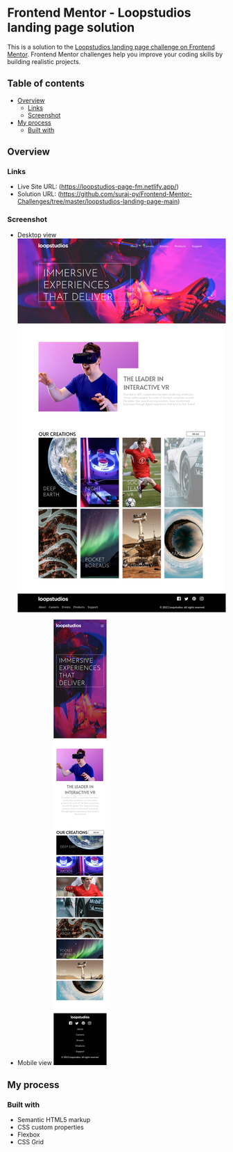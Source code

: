 # Frontend Mentor - Loopstudios landing page solution

This is a solution to the [Loopstudios landing page challenge on Frontend Mentor](https://www.frontendmentor.io/challenges/loopstudios-landing-page-N88J5Onjw). Frontend Mentor challenges help you improve your coding skills by building realistic projects.

## Table of contents

- [Overview](#overview)
  - [Links](#links)
  - [Screenshot](#screenshot)
- [My process](#my-process)
  - [Built with](#built-with)

## Overview

### Links

- Live Site URL: (<https://loopstudios-page-fm.netlify.app/>)
- Solution URL: (<https://github.com/suraj-py/Frontend-Mentor-Challenges/tree/master/loopstudios-landing-page-main>)

### Screenshot

- Desktop view
![Desktop view](./screenshots/desktop-view.png)

- Mobile view
![Mobile view](./screenshots/mobile-view.png)

## My process

### Built with

- Semantic HTML5 markup
- CSS custom properties
- Flexbox
- CSS Grid
